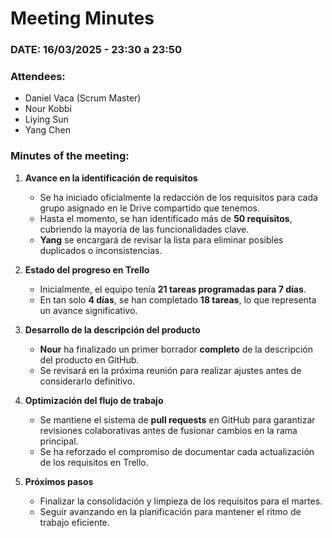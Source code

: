 # **Meeting Minutes**  

### **DATE: 16/03/2025 - 23:30 a 23:50**  

### **Attendees:**  
- Daniel Vaca (Scrum Master)  
- Nour Kobbi  
- Liying Sun  
- Yang Chen  

### **Minutes of the meeting:**  

1. **Avance en la identificación de requisitos**  
   - Se ha iniciado oficialmente la redacción de los requisitos para cada grupo asignado en le Drive compartido que tenemos.
   - Hasta el momento, se han identificado más de **50 requisitos**, cubriendo la mayoría de las funcionalidades clave.  
   - **Yang** se encargará de revisar la lista para eliminar posibles duplicados o inconsistencias.  

2. **Estado del progreso en Trello**  
   - Inicialmente, el equipo tenía **21 tareas programadas para 7 días**.  
   - En tan solo **4 días**, se han completado **18 tareas**, lo que representa un avance significativo.   

3. **Desarrollo de la descripción del producto**  
   - **Nour** ha finalizado un primer borrador **completo** de la descripción del producto en GitHub.  
   - Se revisará en la próxima reunión para realizar ajustes antes de considerarlo definitivo.  

4. **Optimización del flujo de trabajo**  
   - Se mantiene el sistema de **pull requests** en GitHub para garantizar revisiones colaborativas antes de fusionar cambios en la rama principal.  
   - Se ha reforzado el compromiso de documentar cada actualización de los requisitos en Trello.  

5. **Próximos pasos**  
   - Finalizar la consolidación y limpieza de los requisitos para el martes.  
   - Seguir avanzando en la planificación para mantener el ritmo de trabajo eficiente.  
